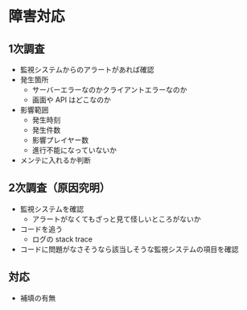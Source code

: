 # 障害対応

## 1次調査

- 監視システムからのアラートがあれば確認
- 発生箇所
  - サーバーエラーなのかクライアントエラーなのか
  - 画面や API はどこなのか
- 影響範囲
  - 発生時刻
  - 発生件数
  - 影響プレイヤー数
  - 進行不能になっていないか
- メンテに入れるか判断

## 2次調査（原因究明）

- 監視システムを確認
  - アラートがなくてもざっと見て怪しいところがないか
- コードを追う
  - ログの stack trace
- コードに問題がなさそうなら該当しそうな監視システムの項目を確認

## 対応

- 補填の有無
